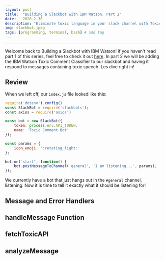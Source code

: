 ```yaml
---
layout: post
title:  "Building a Slackbot with IBM Watson, Part 2"
date:   2020-2-30
description: 'Eliminate toxic language in your slack channel with Toxic Comment Bot'
img: slackbot.jpeg
tags: [programming, terminal, bash] # add tag
---
```

---

Welcome back to Building a Slackbot with IBM Watson! If you haven't read part 1 of this series, feel free to check it out [here](https://shanelonergan.github.io/chatbot/). In part 2 we will be adding the IBM Watson Toxic Comment Classifier to our slackbot and having it respond to messages containing toxic speech. Les dive right in!

## Review

When we left off, our `index.js` file looked like this:

```js
require('dotenv').config()
const SlackBot = require('slackbots');
const axios = require('axios')

const bot = new SlackBot({
    token: process.env.API_TOKEN,
    name: 'Toxic Comment Bot'
});

const params = {
    icon_emoji: ':rotating_light:'
};

bot.on('start', function() {
    bot.postMessageToChannel('general', 'I am listening...', params);
});
```

We currently have a bot that just hangs out in the `#general` channel, listening. Now it is time to tell it exactly what it should be listening for!

## Message and Error Handlers

## handleMessage Function

## fetchToxicAPI

## analyzeMessage
